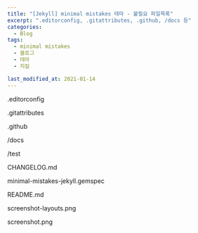 ```yaml
---
title: "[Jekyll] minimal mistakes 테마 - 불필요 파일목록"
excerpt: ".editorconfig, .gitattributes, .github, /docs 등"
categories:
  - Blog
tags:
  - minimal mistakes
  - 블로그
  - 테마
  - 지킬

last_modified_at: 2021-01-14
---
```


\.editorconfig

\.gitattributes

\.github

/docs

/test

CHANGELOG.md

minimal-mistakes-jekyll.gemspec

README.md

screenshot-layouts.png

screenshot.png
